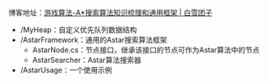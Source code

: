博客地址：[游戏算法-A*搜索算法知识梳理和通用框架 | 白雪团子](https://www.shirakoko.xyz/article/astar)

- /MyHeap：自定义优先队列数据结构
- /AstarFramework：通用的Astar搜索算法框架
  - AstarNode.cs：节点接口，继承该接口的节点可作为Astar算法中的节点
  - AstarSearcher：Astar算法搜索器
- /AstarUsage：一个使用示例
